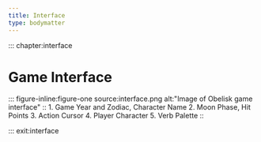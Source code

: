```yaml
---
title: Interface
type: bodymatter
---
```

::: chapter:interface
# Game Interface
::: figure-inline:figure-one source:interface.png alt:"Image of Obelisk game interface"
:: 1. Game Year and Zodiac, Character Name  2. Moon Phase, Hit Points   3. Action Cursor    4. Player Character     5. Verb Palette
::

::: exit:interface